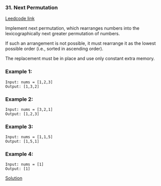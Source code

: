 ### 31. Next Permutation
[Leedcode link](https://leetcode.com/problems/next-permutation/)

Implement next permutation, which rearranges numbers into the lexicographically next greater permutation of numbers.

If such an arrangement is not possible, it must rearrange it as the lowest possible order (i.e., sorted in ascending order).

The replacement must be in place and use only constant extra memory.

 

### Example 1:
```
Input: nums = [1,2,3]
Output: [1,3,2]
```

### Example 2:

```
Input: nums = [3,2,1]
Output: [1,2,3]
```

### Example 3:

```
Input: nums = [1,1,5]
Output: [1,5,1]
```
### Example 4:

```
Input: nums = [1]
Output: [1]
```

[Solution](https://github.com/hawaijar/FireLeetcode/blob/master/day:106/nextPermutation.js)
